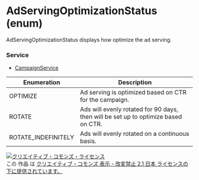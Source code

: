 # AdServingOptimizationStatus (enum)
AdServingOptimizationStatus displays how optimize the ad serving.
### Service
+ [CampaignService](../services/CampaignService.md)

| Enumeration | Description | 
|---|---|
| OPTIMIZE| Ad serving is optimized based on CTR for the campaign. |
| ROTATE| Ads will evenly rotated for 90 days, then will be set up to optimize based on CTR. |
| ROTATE_INDEFINITELY| Ads will evenly rotated on a continuous basis. |
<a rel="license" href="http://creativecommons.org/licenses/by-nd/2.1/jp/"><img alt="クリエイティブ・コモンズ・ライセンス" style="border-width:0" src="https://i.creativecommons.org/l/by-nd/2.1/jp/88x31.png" /></a><br />この 作品 は <a rel="license" href="http://creativecommons.org/licenses/by-nd/2.1/jp/">クリエイティブ・コモンズ 表示 - 改変禁止 2.1 日本 ライセンスの下に提供されています。</a>
